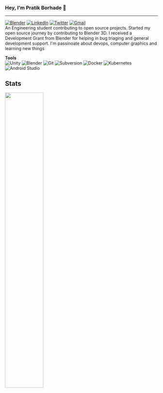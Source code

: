### Hey, I'm Pratik Borhade 👋
---
[![Blender](https://img.shields.io/badge/-PratikPB2123-black?style=flat-square&logo=blender&logoColor=white&link=https://twitter.com/PratikPB2123)](https://developer.blender.org/p/PratikPB2123/)
[![LinkedIn](https://img.shields.io/badge/-Pratik%20Borhade-blue?style=flat-square&logo=Linkedin&logoColor=white&link=https://www.linkedin.com/in/pratik-borhade-0620b51b0/)](https://www.linkedin.com/in/pratik-borhade-0620b51b0/)
[![Twitter](https://img.shields.io/badge/-PratikBorhade6-black?style=flat-square&logo=twitter&logoColor=white&link=https://twitter.com/PratikBorhade6)](https://twitter.com/PratikBorhade6)
[![Gmail](https://img.shields.io/badge/-pratikborhade302@gmail.com-c14438?style=flat-square&logo=Gmail&logoColor=white&link=mailto:pratikborhade302@gmail.com)](mailto:pratikborhade302@gmail.com)</br>
An Engineering student contributing to open source projects. Started my open source journey by contributing to Blender 3D. I received a Development Grant from Blender for helping in bug triaging and general development support. I'm passinoate about devops, computer graphics and learning new things

**Tools** </br> 
![Unity](https://img.shields.io/badge/-unity-grey?style=flat-square&logo=unity)
![Blender](https://img.shields.io/badge/-Blender-black?style=flat-square&logo=blender)
![Git](https://img.shields.io/badge/-Git-black?style=flat-square&logo=git)
![Subversion](https://img.shields.io/badge/-Subversion-black?style=flat-square&logo=subversion)
![Docker](https://img.shields.io/badge/-docker-black?style=flat-square&logo=docker)
![Kubernetes](https://img.shields.io/badge/-kubernetes-black?style=flat-square&logo=kubernetes)
![Android Studio](https://img.shields.io/badge/-Android%20Studio-black?style=flat-square&logo=androidstudio)
</br>

**Stats**
---
 <img width="50%" src="https://github-readme-stats.vercel.app/api?username=pratikborhade302&show_icons=true&theme=tokyonight" />
